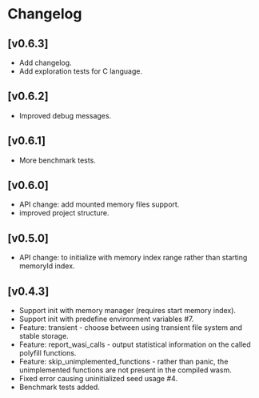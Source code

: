 # Changelog

## [v0.6.3]

- Add changelog.
- Add exploration tests for C language.

## [v0.6.2]

- Improved debug messages.


## [v0.6.1]

- More benchmark tests.

## [v0.6.0]

- API change: add mounted memory files support.
- improved project structure.

## [v0.5.0]

- API change: to initialize with memory index range rather than starting memoryId index.

## [v0.4.3]

- Support init with memory manager (requires start memory index).
- Support init with predefine environment variables #7.
- Feature: transient - choose between using transient file system and stable storage.
- Feature: report_wasi_calls - output statistical information on the called polyfill functions.
- Feature: skip_unimplemented_functions - rather than panic, the unimplemented functions are not present in the compiled wasm.
- Fixed error causing uninitialized seed usage #4.
- Benchmark tests added.